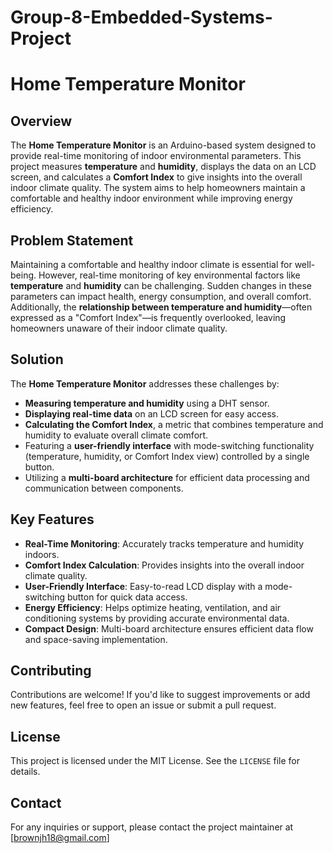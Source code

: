 # Group-8-Embedded-Systems-Project
# Home Temperature Monitor

## Overview

The **Home Temperature Monitor** is an Arduino-based system designed to provide real-time monitoring of indoor environmental parameters. This project measures **temperature** and **humidity**, displays the data on an LCD screen, and calculates a **Comfort Index** to give insights into the overall indoor climate quality. The system aims to help homeowners maintain a comfortable and healthy indoor environment while improving energy efficiency.


## Problem Statement

Maintaining a comfortable and healthy indoor climate is essential for well-being. However, real-time monitoring of key environmental factors like **temperature** and **humidity** can be challenging. Sudden changes in these parameters can impact health, energy consumption, and overall comfort. Additionally, the **relationship between temperature and humidity**—often expressed as a "Comfort Index"—is frequently overlooked, leaving homeowners unaware of their indoor climate quality.


## Solution

The **Home Temperature Monitor** addresses these challenges by:

- **Measuring temperature and humidity** using a DHT sensor.
- **Displaying real-time data** on an LCD screen for easy access.
- **Calculating the Comfort Index**, a metric that combines temperature and humidity to evaluate overall climate comfort.
- Featuring a **user-friendly interface** with mode-switching functionality (temperature, humidity, or Comfort Index view) controlled by a single button.
- Utilizing a **multi-board architecture** for efficient data processing and communication between components.


## Key Features

- **Real-Time Monitoring**: Accurately tracks temperature and humidity indoors.
- **Comfort Index Calculation**: Provides insights into the overall indoor climate quality.
- **User-Friendly Interface**: Easy-to-read LCD display with a mode-switching button for quick data access.
- **Energy Efficiency**: Helps optimize heating, ventilation, and air conditioning systems by providing accurate environmental data.
- **Compact Design**: Multi-board architecture ensures efficient data flow and space-saving implementation.


## Contributing

Contributions are welcome! If you'd like to suggest improvements or add new features, feel free to open an issue or submit a pull request.


## License

This project is licensed under the MIT License. See the `LICENSE` file for details.


## Contact

For any inquiries or support, please contact the project maintainer at [brownjh18@gmail.com]
